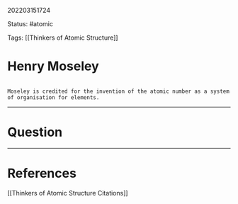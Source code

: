 202203151724

Status: #atomic

Tags: [[Thinkers of Atomic Structure]]

# Henry Moseley
```ad-tldr

Moseley is credited for the invention of the atomic number as a system of organisation for elements. 

```

---
# Question


---
# References
[[Thinkers of Atomic Structure Citations]]